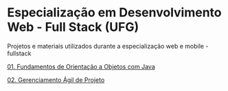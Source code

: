 # Especialização em Desenvolvimento Web - Full Stack (UFG)

Projetos e materiais utilizados durante a especialização web e mobile - fullstack

[01. Fundamentos de Orientação a Objetos com Java](fundamentos-oo)

[02. Gerenciamento Ágil de Projeto](gerencia-agil-projetos)

